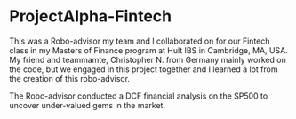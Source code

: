 # ProjectAlpha-Fintech

This was a Robo-advisor my team and I collaborated on for our Fintech class in my Masters of Finance program at Hult IBS in Cambridge, MA, USA. My friend and teammamte, Christopher N. from Germany mainly worked on the code, but we engaged in this project together and I learned a lot from the creation of this robo-advisor.

The Robo-advisor conducted a DCF financial analysis on the SP500 to uncover under-valued gems in the market.
